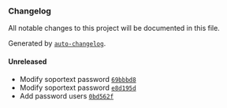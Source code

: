 ### Changelog
All notable changes to this project will be documented in this file.

Generated by [`auto-changelog`](https://github.com/CookPete/auto-changelog).

#### Unreleased
- Modify soportext password [`69bbbd8`](https://gitlab.com/IsotrolSA/Guadalinfo/ansible-client-role/commit/69bbbd84bd4050e4608d66003cc7f9f902c77ac1)
- Modify soportext password [`e8d195d`](https://gitlab.com/IsotrolSA/Guadalinfo/ansible-client-role/commit/e8d195dcbdfa5699ad60b25b029ac76a95366fb2)
- Add password users [`0bd562f`](https://gitlab.com/IsotrolSA/Guadalinfo/ansible-client-role/commit/0bd562fc191998977ad3c2ef63ad319f492e8e12)


